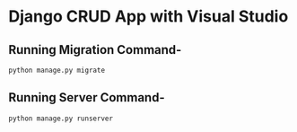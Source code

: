# Django CRUD App with Visual Studio

## Running Migration Command-

	python manage.py migrate

## Running Server Command-

	python manage.py runserver

